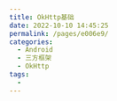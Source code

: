 ```yaml
---
title: OkHttp基础
date: 2022-10-10 14:45:25
permalink: /pages/e006e9/
categories:
  - Android
  - 三方框架
  - OkHttp
tags:
  - 
---
```


